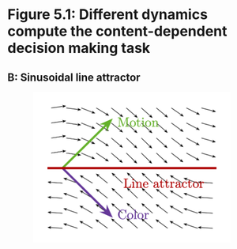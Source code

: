 # Figure 5.1: Different dynamics compute the content-dependent decision making task

## B: Sinusoidal line attractor

<div align="center">
<img src="https://github.com/keith-murray/tikz-thesis-figures/blob/main/Chapter%205/Figure%205.1.B/Figure_5_1_B.png" alt="sinusoidal_line" width="400"></img>
</div>